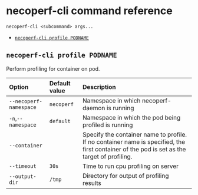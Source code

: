 # necoperf-cli command reference

```console
necoperf-cli <subcommand> args...
```

- [`necoperf-cli profile PODNAME`](#necoperf-cli-profile-podname)

## `necoperf-cli profile PODNAME`

Perform profiling for container on pod.

| Option | Default value |Description |
|:-------|:--------------|:-----------|
| `--necoperf-namespace`|`necoperf`| Namespace in which necoperf-daemon is running|
| `-n`,`--namespace` | `default` | Namespace in which the pod being profiled is running |
| `--container` ||Specify the container name to profile. If no container name is specified, the first container of the pod is set as the target of profiling.|
| `--timeout` |`30s`| Time to run cpu profiling on server|
| `--output-dir` |`/tmp`|Directory for output of profiling results|
